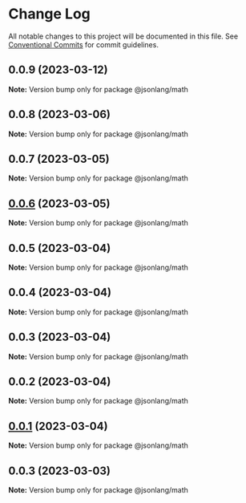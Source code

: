 # Change Log

All notable changes to this project will be documented in this file.
See [Conventional Commits](https://conventionalcommits.org) for commit guidelines.

## 0.0.9 (2023-03-12)

**Note:** Version bump only for package @jsonlang/math





## 0.0.8 (2023-03-06)

**Note:** Version bump only for package @jsonlang/math





## 0.0.7 (2023-03-05)

**Note:** Version bump only for package @jsonlang/math





## [0.0.6](https://github.com/JsonlangJs/jsonlang/compare/@jsonlang/math@0.0.5...@jsonlang/math@0.0.6) (2023-03-05)

**Note:** Version bump only for package @jsonlang/math





## 0.0.5 (2023-03-04)

**Note:** Version bump only for package @jsonlang/math





## 0.0.4 (2023-03-04)

**Note:** Version bump only for package @jsonlang/math





## 0.0.3 (2023-03-04)

**Note:** Version bump only for package @jsonlang/math





## 0.0.2 (2023-03-04)

**Note:** Version bump only for package @jsonlang/math





## [0.0.1](https://github.com/JsonlangJs/jsonlang/compare/@jsonlang/math@0.0.3...@jsonlang/math@0.0.1) (2023-03-04)

**Note:** Version bump only for package @jsonlang/math





## 0.0.3 (2023-03-03)

**Note:** Version bump only for package @jsonlang/math

